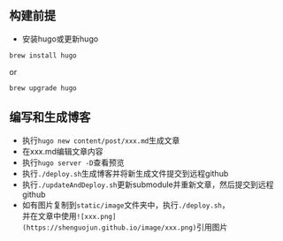 ## 构建前提
* 安装hugo或更新hugo
```shell
brew install hugo
```
or 
```
brew upgrade hugo
```
## 编写和生成博客
* 执行`hugo new content/post/xxx.md`生成文章
* 在xxx.md编辑文章内容
* 执行`hugo server -D`查看预览
* 执行`./deploy.sh`生成博客并将新生成文件提交到远程github
* 执行`./updateAndDeploy.sh`更新submodule并重新文章，然后提交到远程github
* 如有图片复制到`static/image`文件夹中，执行`./deploy.sh`，  
并在文章中使用`![xxx.png](https://shenguojun.github.io/image/xxx.png)`引用图片
